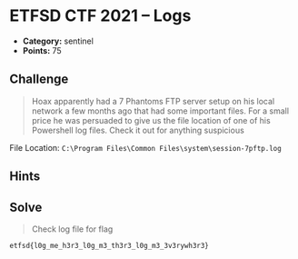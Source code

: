 # ETFSD CTF 2021 – Logs

* **Category:** sentinel
* **Points:** 75

## Challenge

> Hoax apparently had a 7 Phantoms FTP server setup on his local network a few months ago that had some important files. For a small price he was persuaded to give us the file location of one of his Powershell log files. Check it out for anything suspicious

File Location: `C:\Program Files\Common Files\system\session-7pftp.log`

## Hints

## Solve

> Check log file for flag

```
etfsd{l0g_me_h3r3_l0g_m3_th3r3_l0g_m3_3v3rywh3r3}
```
